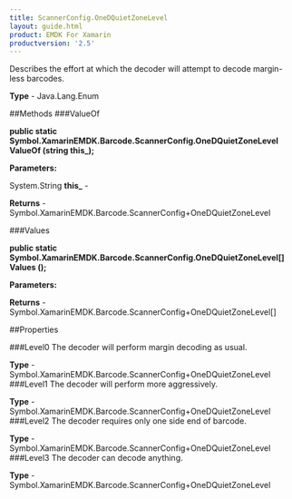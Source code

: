 ```yaml
---
title: ScannerConfig.OneDQuietZoneLevel
layout: guide.html
product: EMDK For Xamarin 
productversion: '2.5' 
---
```

Describes the effort at which the decoder will attempt to decode margin-less barcodes.

**Type** - Java.Lang.Enum

##Methods
###ValueOf

**public static Symbol.XamarinEMDK.Barcode.ScannerConfig.OneDQuietZoneLevel ValueOf (string this_);**


        

**Parameters:**

System.String **this_**  - 
        

**Returns** - Symbol.XamarinEMDK.Barcode.ScannerConfig+OneDQuietZoneLevel

###Values

**public static Symbol.XamarinEMDK.Barcode.ScannerConfig.OneDQuietZoneLevel[] Values ();**


        

**Parameters:**

**Returns** - Symbol.XamarinEMDK.Barcode.ScannerConfig+OneDQuietZoneLevel[]

##Properties

###Level0
The decoder will perform margin decoding as usual.

**Type** - Symbol.XamarinEMDK.Barcode.ScannerConfig+OneDQuietZoneLevel
###Level1
The decoder will perform more aggressively.

**Type** - Symbol.XamarinEMDK.Barcode.ScannerConfig+OneDQuietZoneLevel
###Level2
The decoder requires only one side end of barcode.

**Type** - Symbol.XamarinEMDK.Barcode.ScannerConfig+OneDQuietZoneLevel
###Level3
The decoder can decode anything.

**Type** - Symbol.XamarinEMDK.Barcode.ScannerConfig+OneDQuietZoneLevel
